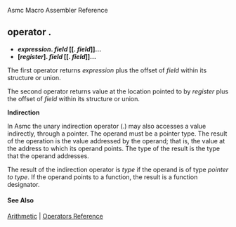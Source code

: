 Asmc Macro Assembler Reference

## operator .

- **_expression_. _field_ [[. _field_]]...**
- **[_register_]. _field_ [[. _field_]]...**

The first operator returns _expression_ plus the offset of _field_ within its structure or union.

The second operator returns value at the location pointed to by _register_ plus the offset of _field_ within its structure or union.

**Indirection**

In Asmc the unary indirection operator (.) may also accesses a value indirectly, through a pointer. The operand must be a pointer type. The result of the operation is the value addressed by the operand; that is, the value at the address to which its operand points. The type of the result is the type that the operand addresses.

The result of the indirection operator is _type_ if the operand is of type _pointer to type_. If the operand points to a function, the result is a function designator.

#### See Also

[Arithmetic](arithmetic.md) | [Operators Reference](readme.md)
